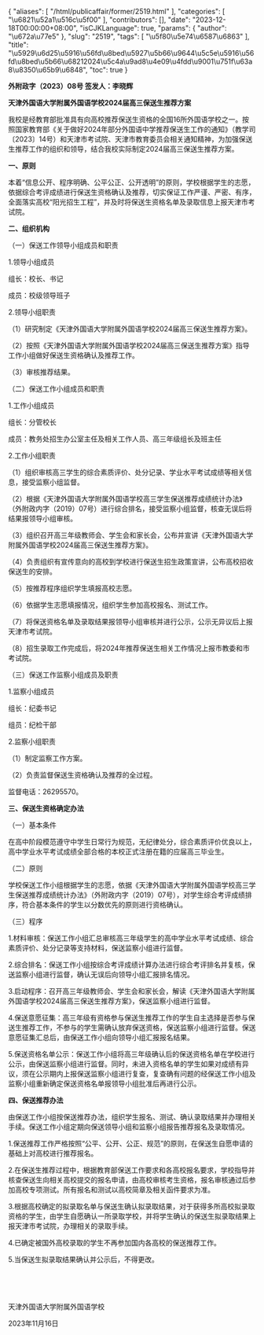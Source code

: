 {
    "aliases": [
        "/html/publicaffair/former/2519.html"
    ],
    "categories": [
        "\u6821\u52a1\u516c\u5f00"
    ],
    "contributors": [],
    "date": "2023-12-18T00:00:00+08:00",
    "isCJKLanguage": true,
    "params": {
        "author": "\u672a\u77e5"
    },
    "slug": "2519",
    "tags": [
        "\u5f80\u5e74\u6587\u6863"
    ],
    "title": "\u5929\u6d25\u5916\u56fd\u8bed\u5927\u5b66\u9644\u5c5e\u5916\u56fd\u8bed\u5b66\u68212024\u5c4a\u9ad8\u4e09\u4fdd\u9001\u751f\u63a8\u8350\u65b9\u6848",
    "toc": true
}

**外附政字（2023）08号
签发人：李晓辉**




**天津外国语大学附属外国语学校2024届高三保送生推荐方案**




我校是经教育部批准具有向高校推荐保送生资格的全国16所外国语学校之一。按照国家教育部《关于做好2024年部分外国语中学推荐保送生工作的通知》（教学司〔2023〕14号）和天津市考试院、天津市教育委员会相关通知精神，为加强保送生推荐工作的组织和领导，结合我校实际制定2024届高三保送生推荐方案。




**一、原则**




本着“信息公开、程序明确、公平公正、公开透明”的原则，学校根据学生的志愿，依据综合考评成绩进行保送生资格确认及推荐，切实保证工作严谨、严密、有序，全面落实高校“阳光招生工程”，并及时将保送生资格名单及录取信息上报天津市考试院。




**二、组织机构**




（一）保送工作领导小组成员和职责




1.领导小组成员




组长：校长、书记




成员：校级领导班子




2.领导小组职责




（1）研究制定《天津外国语大学附属外国语学校2024届高三保送生推荐方案》。




（2）按照《天津外国语大学附属外国语学校2024届高三保送生推荐方案》指导工作小组做好保送生资格确认及推荐工作。




（3）审核推荐结果。




（二）保送工作小组成员和职责




1.工作小组成员




组长：分管校长




成员：教务处招生办公室主任及相关工作人员、高三年级组长及班主任




2.工作小组职责




（1）组织审核高三学生的综合素质评价、处分记录、学业水平考试成绩等相关信息，接受监察小组监督。




（2）根据《天津外国语大学附属外国语学校高三学生保送推荐成绩统计办法》（外附政内字（2019）07号）进行综合排名，接受监察小组监督，核查无误后将结果报领导小组审核。




（3）组织召开高三年级教师会、学生会和家长会，公布并宣讲《天津外国语大学附属外国语学校2024届高三保送生推荐方案》。




（4）负责组织有宣传意向的高校到学校进行保送生招生政策宣讲，公布高校招收保送生的安排。




（5）按推荐程序组织学生填报高校志愿。




（6）依据学生志愿填报情况，组织学生参加高校报名、测试工作。




（7）将保送资格名单及录取结果报领导小组审核并进行公示，公示无异议后上报天津市考试院。




（8）招生录取工作完成后，将2024年推荐保送生相关工作情况上报市教委和市考试院。




（三）保送工作监察小组成员及职责




1.监察小组成员




组长：纪委书记 




组员：纪检干部




2.监察小组职责




（1）制定监察工作方案。




（2）负责监督保送生资格确认及推荐的全过程。




监督电话：26295570。




**三、保送生资格确定办法**




（一）基本条件




在高中阶段模范遵守中学生日常行为规范，无纪律处分，综合素质评价优良以上，高中学业水平考试成绩全部合格的本校正式注册在籍的应届高三毕业生。




（二）原则




学校保送工作小组根据学生的志愿，依据《天津外国语大学附属外国语学校高三学生保送推荐成绩统计办法》（外附政内字（2019）07号），对学生综合考评成绩排序，符合基本条件的学生以分数优先的原则进行资格确认。




（三）程序




1.材料审核：保送工作小组汇总审核高三年级学生的高中学业水平考试成绩、综合素质评价、处分记录等支持材料，保送监察小组进行监督。 




2.综合排名：保送工作小组按综合考评成绩计算办法进行综合考评排名并复核，保送监察小组进行监督，确认无误后向领导小组汇报排名情况。 




3.启动程序：召开高三年级教师会、学生会和家长会，解读《天津外国语大学附属外国语学校2024届高三保送生推荐方案》，保送监察小组进行监督。




4.保送意愿征集：高三年级有资格参与保送生推荐工作的学生自主选择是否参与保送生推荐工作，不参与的学生需确认放弃保送资格，保送监察小组进行监督。保送意愿征集汇总后，由保送工作小组向领导小组汇报报名结果。 




5.保送资格名单公示：保送工作小组将高三年级确认后的保送资格名单在学校进行公示，由保送监察小组进行监督。同时，未进入资格名单的学生如果对成绩有异议，须在公示期内上报保送监察小组进行复查，复查确有问题的经保送工作小组及监察小组重新确定保送资格名单报领导小组批准后再进行公示。




**四、保送推荐办法**




由保送工作小组按保送推荐办法，组织学生报名、测试、确认录取结果并办理相关手续。保送工作小组定期向保送领导小组和监察小组报告推荐报名及录取情况。




1.保送推荐工作严格按照“公平、公开、公正、规范”的原则，在保送生自愿申请的基础上对高校进行推荐报名。




2.在保送生推荐过程中，根据教育部保送工作要求和各高校报名要求，学校指导并核查保送生向相关高校提交的报名申请，由高校审核考生资格，报名审核通过后参加高校专项测试。所有报名和测试以高校简章及相关函件要求为准。




3.根据高校确定的拟录取名单与保送生确认拟录取结果，对于获得多所高校拟录取资格的学生，由学生自愿确认一所录取学校，并将学生确认的保送生拟录取结果上报天津市考试院，办理相关的录取手续。




4.已确定被国外高校录取的学生不再参加国内各高校的保送推荐工作。




5.当保送生拟录取结果确认并公示后，不得更改。




    




 




天津外国语大学附属外国语学校





2023年11月16日   



  

